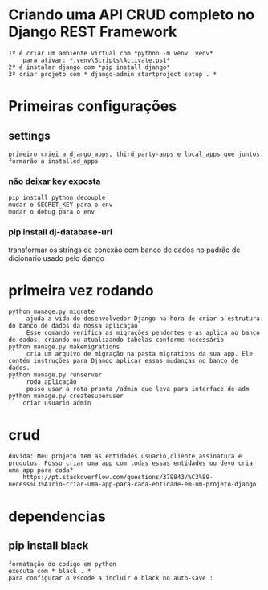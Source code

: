 # Criando uma API CRUD completo  no Django REST Framework
    1º é criar um ambiente virtual com *python -m venv .venv*
        para ativar: *.venv\Scripts\Activate.ps1*
    2º é instalar django com *pip install django*
    3º criar projeto com * django-admin startproject setup . *
# Primeiras configurações
## settings 
    primeiro criei a django_apps, third_party-apps e local_apps que juntos formarão a installed_apps
### não deixar key exposta 
    pip install python_decouple
    mudar o SECRET_KEY para o env
    mudar o debug para o env
### pip install dj-database-url
transformar os strings de conexão com banco de dados no padrão de dicionario usado pelo django
# primeira vez rodando 
    python manage.py migrate
         ajuda a vida do desenvolvedor Django na hora de criar a estrutura do banco de dados da nossa aplicação
         Esse comando verifica as migrações pendentes e as aplica ao banco de dados, criando ou atualizando tabelas conforme necessário
    python manage.py makemigrations 
         cria um arquivo de migração na pasta migrations da sua app. Ele contém instruções para Django aplicar essas mudanças no banco de dados.   
    python manage.py runserver
         roda aplicação 
         posso usar a rota pronta /admin que leva para interface de adm
    python manage.py createsuperuser
        criar usuario admin

# crud 
    duvida: Meu projeto tem as entidades usuario,cliente,assinatura e produtos. Posso criar uma app com todas essas entidades ou devo criar uma app para cada?
        https://pt.stackoverflow.com/questions/379843/%C3%89-necess%C3%A1rio-criar-uma-app-para-cada-entidade-em-um-projeto-django

# dependencias 
## pip install black 
    formatação do codigo em python
    executa com * black . *
    para configurar o vscode a incluir o black no auto-save : 

